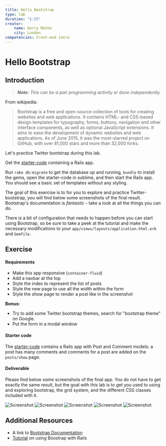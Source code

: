 ```yaml
---
title: Hello Bootstrap  
type: lab
duration: "1:25"
creator:
    name: Gerry Mathe
    city: London
competencies: Front-end intro
---
```


# Hello Bootstrap

## Introduction

> ***Note:*** _This can be a pair programming activity or done independently._

From wikipedia:

 > Bootstrap is a free and open-source collection of tools for creating websites and web applications. It contains HTML- and CSS-based design templates for typography, forms, buttons, navigation and other interface components, as well as optional JavaScript extensions. It aims to ease the development of dynamic websites and web applications. As of June 2015, it was the most-starred project on GitHub, with over 81,000 stars and more than 32,000 forks.


Let's practice Twitter bootstrap during this lab.

Get the [starter-code](starter-code) containing a Rails app.

Run `rake db:migrate` to get the database up and running, `bundle` to install the gems, open the starter-code in sublime, and then start the Rails app. You should see a basic set of templates without any styling.

The goal of this exercise is to for you to explore and practice Twitter-bootstrap, you will find below some screenshots of the final result.  Bootstrap's documentation is _fantastic_ - take a look at all the things you can do.  

There is a bit of configuration that needs to happen before you can start using Bootstrap, so be sure to take a peek at the tutorial and make the necessary modifications to your `app/views/layouts/application.html.erb` and `Gemfile`.


## Exercise

#### Requirements

- Make this app responsive (`container-fluid`)
- Add a navbar at the top
- Style the index to represent the list of posts
- Style the new page to use all the width within the form
- Style the show page to render a post like in the screenshot

**Bonus:**
- Try to add some Twitter bootstrap themes, search for "bootstrap theme" on Google.
- Put the form in a modal window

#### Starter code

The [starter-code](starter-code) contains a Rails app with Post and Comment models: a post has many comments and comments for a post are added on the `posts/show` page.

#### Deliverable

Please find below some screenshots of the final app. You do not have to get exactly the same result, but the goal with this lab is to get you used to using and exploring bootstrap, the grid system, and the different CSS classes included with it.



![Screenshot](http://s17.postimg.org/bqmjqscrj/Screen_Shot_2015_07_20_at_18_26_25.png)
![Screenshot](http://s17.postimg.org/qb3mlm7q7/Screen_Shot_2015_07_20_at_18_27_07.png)
![Screenshot](http://s17.postimg.org/j95ozf44f/Screen_Shot_2015_07_20_at_18_27_19.png)
![Screenshot](http://s17.postimg.org/v0tka7yqn/Screen_Shot_2015_07_20_at_18_28_23.png)
![Screenshot](http://s17.postimg.org/90d7tlg2n/Screen_Shot_2015_07_20_at_18_28_40.png)

## Additional Resources

- A link to [Bootstrap Documentation](http://getbootstrap.com/css/)
- [Tutorial](http://www.gotealeaf.com/blog/integrating-rails-and-bootstrap-part-1) on using Boostrap with Rails
